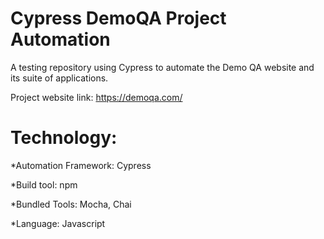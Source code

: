 # Cypress DemoQA Project Automation

A testing repository using Cypress to automate the Demo QA website and its suite of applications.

Project website link: https://demoqa.com/

# Technology:
 
 *Automation Framework: Cypress
 
 *Build tool: npm

 *Bundled Tools: Mocha, Chai
 
 *Language: Javascript

